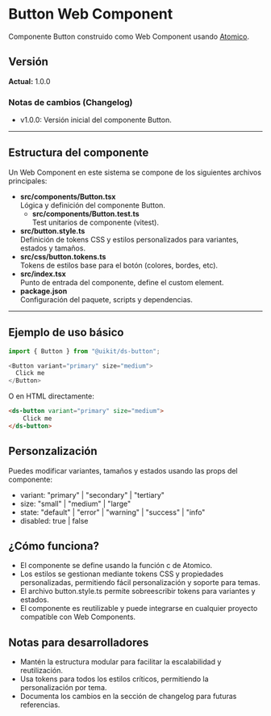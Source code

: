 # Button Web Component

Componente Button construido como Web Component usando [Atomico](https://atomico.gitbook.io/doc/).

## Versión

**Actual:** 1.0.0

### Notas de cambios (Changelog)

- v1.0.0: Versión inicial del componente Button.

---

## Estructura del componente

Un Web Component en este sistema se compone de los siguientes archivos principales:

- **src/components/Button.tsx**  
  Lógica y definición del componente Button.
  - **src/components/Button.test.ts**  
  Test unitarios de componente (vitest).
- **src/button.style.ts**  
  Definición de tokens CSS y estilos personalizados para variantes, estados y tamaños.
- **src/css/button.tokens.ts**  
  Tokens de estilos base para el botón (colores, bordes, etc).
- **src/index.tsx**  
  Punto de entrada del componente, define el custom element.
- **package.json**  
  Configuración del paquete, scripts y dependencias.


---

## Ejemplo de uso básico

```js
import { Button } from "@uikit/ds-button";

<Button variant="primary" size="medium">
  Click me
</Button>
```

O en HTML directamente:

```html
<ds-button variant="primary" size="medium">
    Click me
</ds-button>
 ```


## Personzalización
Puedes modificar variantes, tamaños y estados usando las props del componente:

- variant: "primary" | "secondary" | "tertiary"
- size: "small" | "medium" | "large"
- state: "default" | "error" | "warning" | "success" | "info"
- disabled: true | false

## ¿Cómo funciona?

- El componente se define usando la función c de Atomico.
- Los estilos se gestionan mediante tokens CSS y propiedades personalizadas, permitiendo fácil personalización y soporte para temas.
- El archivo button.style.ts permite sobreescribir tokens para variantes y estados.
- El componente es reutilizable y puede integrarse en cualquier proyecto compatible con Web Components.

## Notas para desarrolladores
- Mantén la estructura modular para facilitar la escalabilidad y reutilización.
- Usa tokens para todos los estilos críticos, permitiendo la personalización por tema.
- Documenta los cambios en la sección de changelog para futuras referencias.